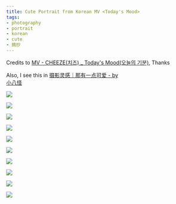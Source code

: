 ```yaml
---
title: Cute Portrait from Korean MV <Today's Mood>
tags:
- photography
- portrait
- korean
- cute
- 摘抄
---
```


Credits to [MV - CHEEZE(치즈) _ Today's Mood(오늘의 기분)](https://www.youtube.com/watch?v=zRq_DlEzygk),
Thanks

Also, I see this in [摄影灵感｜那有一点可爱 - by   
小八怪](https://www.xiaohongshu.com/explore/63f0a27e0000000013002b05)

![](photography/aesthetic/Portrait/attachments/photo_4_2023-03-27_23-53-20.jpg)

![](photography/aesthetic/Portrait/attachments/photo_5_2023-03-27_23-53-20.jpg)

![](photography/aesthetic/Portrait/attachments/photo_6_2023-03-27_23-53-20.jpg)

![](photography/aesthetic/Portrait/attachments/photo_7_2023-03-27_23-53-20.jpg)

![](photography/aesthetic/Portrait/attachments/photo_8_2023-03-27_23-53-20.jpg)

![](photography/aesthetic/Portrait/attachments/photo_9_2023-03-27_23-53-20.jpg)

![](photography/aesthetic/Portrait/attachments/photo_1_2023-03-27_23-53-20%201.jpg)

![](photography/aesthetic/Portrait/attachments/photo_2_2023-03-27_23-53-20%201.jpg)

![](photography/aesthetic/Portrait/attachments/photo_3_2023-03-27_23-53-20%201.jpg)

![](photography/aesthetic/Portrait/attachments/photo_2023-03-27_23-55-45.jpg)